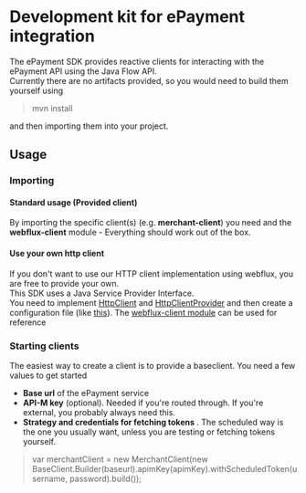 # Development kit for ePayment integration

The ePayment SDK provides reactive clients for interacting with the ePayment API using the Java Flow API.<br>
Currently there are no artifacts provided, so you would need to build them yourself using
>mvn install

and then importing them into your project.
## Usage

### Importing
#### Standard usage (Provided client)
By importing the specific client(s) (e.g. **merchant-client**) you need and the **webflux-client** module - Everything should work out of the box. 

#### Use your own http client
If you don't want to use our HTTP client implementation using webflux, you are free to provide your own. <br>
This SDK uses a Java Service Provider Interface. <br>
You need to implement [HttpClient](java/base-client/src/main/java/no/bankaxept/epayment/client/base/http/HttpClient.java) and [HttpClientProvider](java/base-client/src/main/java/no/bankaxept/epayment/client/base/spi/HttpClientProvider.java)
and then create a configuration file (like [this](java/webflux-client/src/main/resources/META-INF/services/no.bankaxept.epayment.client.base.spi.HttpClientProvider)). The [webflux-client module](java/webflux-client) can be used for reference

### Starting clients
The easiest way to create a client is to provide a baseclient.
You need a few values to get started
* **Base url** of the ePayment service
* **API-M key** (optional). Needed if you're routed through. If you're external, you probably always need this.
* **Strategy and credentials for fetching tokens** . The scheduled way is the one you usually want, unless you are testing or fetching tokens yourself.
> var merchantClient = new MerchantClient(new BaseClient.Builder(baseurl).apimKey(apimKey).withScheduledToken(username, password).build());
